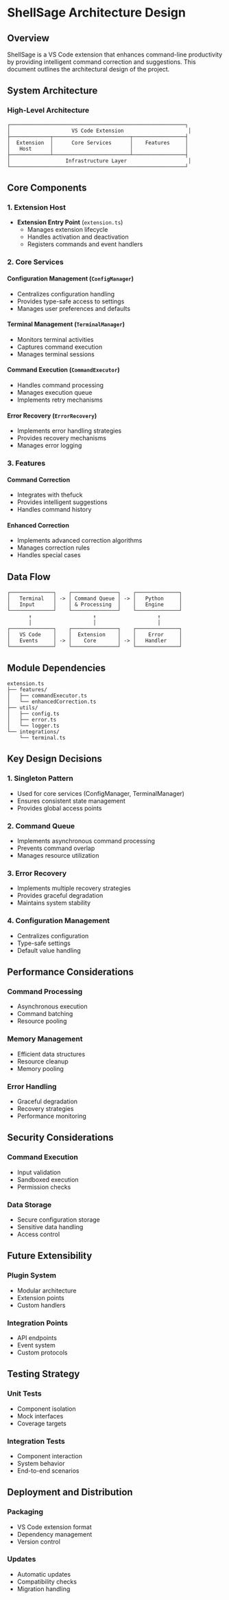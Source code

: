 # ShellSage Architecture Design

## Overview

ShellSage is a VS Code extension that enhances command-line productivity by providing intelligent command correction and suggestions. This document outlines the architectural design of the project.

## System Architecture

### High-Level Architecture

```
┌─────────────────────────────────────────────────────────┐
│                    VS Code Extension                     │
├─────────────┬─────────────────────────┬─────────────────┤
│  Extension  │      Core Services      │    Features     │
│   Host      │                         │                 │
├─────────────┴─────────────────────────┴─────────────────┤
│                  Infrastructure Layer                    │
└─────────────────────────────────────────────────────────┘
```

## Core Components

### 1. Extension Host
- **Extension Entry Point** (`extension.ts`)
  - Manages extension lifecycle
  - Handles activation and deactivation
  - Registers commands and event handlers

### 2. Core Services

#### Configuration Management (`ConfigManager`)
- Centralizes configuration handling
- Provides type-safe access to settings
- Manages user preferences and defaults

#### Terminal Management (`TerminalManager`)
- Monitors terminal activities
- Captures command execution
- Manages terminal sessions

#### Command Execution (`CommandExecutor`)
- Handles command processing
- Manages execution queue
- Implements retry mechanisms

#### Error Recovery (`ErrorRecovery`)
- Implements error handling strategies
- Provides recovery mechanisms
- Manages error logging

### 3. Features

#### Command Correction
- Integrates with thefuck
- Provides intelligent suggestions
- Handles command history

#### Enhanced Correction
- Implements advanced correction algorithms
- Manages correction rules
- Handles special cases

## Data Flow

```
┌──────────────┐    ┌───────────────┐    ┌──────────────┐
│   Terminal   │ -> │ Command Queue │ -> │   Python     │
│   Input      │    │ & Processing  │    │   Engine     │
└──────────────┘    └───────────────┘    └──────────────┘
       ↑                    ↑                    ↑
       │                    │                    │
┌──────────────┐    ┌───────────────┐    ┌──────────────┐
│   VS Code    │    │  Extension    │    │    Error     │
│   Events     │ -> │    Core       │ -> │   Handler    │
└──────────────┘    └───────────────┘    └──────────────┘
```

## Module Dependencies

```
extension.ts
├── features/
│   ├── commandExecutor.ts
│   └── enhancedCorrection.ts
├── utils/
│   ├── config.ts
│   ├── error.ts
│   └── logger.ts
└── integrations/
    └── terminal.ts
```

## Key Design Decisions

### 1. Singleton Pattern
- Used for core services (ConfigManager, TerminalManager)
- Ensures consistent state management
- Provides global access points

### 2. Command Queue
- Implements asynchronous command processing
- Prevents command overlap
- Manages resource utilization

### 3. Error Recovery
- Implements multiple recovery strategies
- Provides graceful degradation
- Maintains system stability

### 4. Configuration Management
- Centralizes configuration
- Type-safe settings
- Default value handling

## Performance Considerations

### Command Processing
- Asynchronous execution
- Command batching
- Resource pooling

### Memory Management
- Efficient data structures
- Resource cleanup
- Memory pooling

### Error Handling
- Graceful degradation
- Recovery strategies
- Performance monitoring

## Security Considerations

### Command Execution
- Input validation
- Sandboxed execution
- Permission checks

### Data Storage
- Secure configuration storage
- Sensitive data handling
- Access control

## Future Extensibility

### Plugin System
- Modular architecture
- Extension points
- Custom handlers

### Integration Points
- API endpoints
- Event system
- Custom protocols

## Testing Strategy

### Unit Tests
- Component isolation
- Mock interfaces
- Coverage targets

### Integration Tests
- Component interaction
- System behavior
- End-to-end scenarios

## Deployment and Distribution

### Packaging
- VS Code extension format
- Dependency management
- Version control

### Updates
- Automatic updates
- Compatibility checks
- Migration handling
